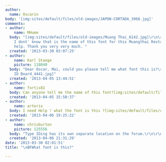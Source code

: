```yaml
---
author:
  name: Oscarin
body: '[img:sites/default/files/old-images/JAPON-CORTADA_3968.jpg]'
comments:
- author:
    name: MHume
  body: "[img:sites/default/files/old-images/Muang Thai_6142.jpg]\r\n\r\nDear all,
    I dont' know that is the name of this font for this Muangthai Restaurant. Please
    help. Thank you very very much. "
  created: '2013-03-30 03:07:25'
- author:
    name: Karl Stange
    picture: 118040
  body: "Dear Oscar, Mai, could you please tell me what font this is?\r\n\r\n[img:sites/default/files/old-images/Type
    ID Board_4441.jpg]"
  created: '2013-04-05 13:44:51'
- author:
    name: fortis81
  body: Can anyone tell me the name of this font?[img:sites/default/files/old-images/JOY_4347.jpg]
  created: '2013-04-05 15:50:37'
- author:
    name: arterix
  body: I need Help ! what the font is this ?[img:sites/default/files/old-images/164985_10201139146906448_544623801_n_6599.jpg]
  created: '2013-04-06 19:25:22'
- author:
    name: chrisburton
    picture: 125556
  body: "Type IDing has its own separate location on the forum.\r\n\r\nhttp://typophile.com/typeid"
  created: '2013-04-06 21:31:29'
date: '2013-03-30 02:01:51'
title: "\xBFWhat font is this?"

---
```


